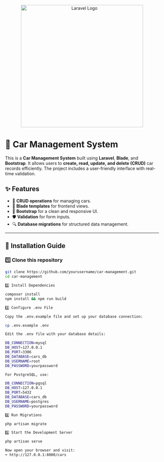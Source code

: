 <p align="center">
    <a href="https://laravel.com" target="_blank">
        <img src="https://raw.githubusercontent.com/laravel/art/master/logo-lockup/5%20SVG/2%20CMYK/1%20Full%20Color/laravel-logolockup-cmyk-red.svg" width="400" alt="Laravel Logo">
    </a>
</p>

# 🚗 Car Management System

This is a **Car Management System** built using **Laravel**, **Blade**, and **Bootstrap**. It allows users to **create, read, update, and delete (CRUD)** car records efficiently. The project includes a user-friendly interface with real-time validation.

## ✨ Features
- 📝 **CRUD operations** for managing cars.
- 🎨 **Blade templates** for frontend views.
- 🎨 **Bootstrap** for a clean and responsive UI.
- 🛡 **Validation** for form inputs.
- 🔍 **Database migrations** for structured data management.

---

## 📌 Installation Guide

### 1️⃣ Clone this repository
```sh
git clone https://github.com/yourusername/car-management.git
cd car-management

2️⃣ Install Dependencies

composer install
npm install && npm run build

3️⃣ Configure .env File

Copy the .env.example file and set up your database connection:

cp .env.example .env

Edit the .env file with your database details:

DB_CONNECTION=mysql
DB_HOST=127.0.0.1
DB_PORT=3306
DB_DATABASE=cars_db
DB_USERNAME=root
DB_PASSWORD=yourpassword

For PostgreSQL, use:

DB_CONNECTION=pgsql
DB_HOST=127.0.0.1
DB_PORT=5432
DB_DATABASE=cars_db
DB_USERNAME=postgres
DB_PASSWORD=yourpassword

4️⃣ Run Migrations

php artisan migrate

5️⃣ Start the Development Server

php artisan serve

Now open your browser and visit:
➡ http://127.0.0.1:8000/cars